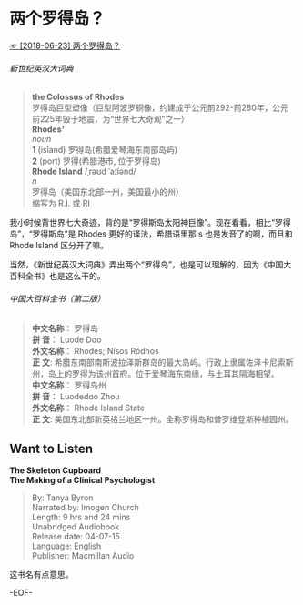 # 两个罗得岛？  
[☞ [2018-06-23] 两个罗得岛？ ](https://mp.weixin.qq.com/s/PQ0gW1J_NClta3sF-FX2Uw)    
  
  
###### 新世纪英汉大词典  
>**the Colossus of Rhodes**  
罗得岛巨型塑像（巨型阿波罗铜像，约建成于公元前292-前280年，公元前225年毁于地震，为“世界七大奇观”之一）  
**Rhodes¹**  
*noun*  
**1** (island) 罗得岛(希腊爱琴海东南部岛屿)  
**2** (port) 罗得(希腊港市, 位于罗得岛)  
**Rhode Island** /ˌrəʊd ˈaɪlənd/  
*n*  
罗得岛（美国东北部一州，美国最小的州）  
缩写为 R.I. 或 RI  
  
我小时候背世界七大奇迹，背的是“罗得斯岛太阳神巨像”。现在看看，相比“罗得岛”，“罗得斯岛”是 Rhodes 更好的译法，希腊语里那 s 也是发音了的啊，而且和 Rhode Island 区分开了嘛。  
  
当然，《新世纪英汉大词典》弄出两个“罗得岛”，也是可以理解的，因为《中国大百科全书》也是这么干的。  
  
###### 中国大百科全书（第二版）  
>**中文名称**： 罗得岛      
**拼    音**： Luode Dɑo  
**外文名称**： Rhodes; Nísos Ródhos     
**正    文**: 希腊东南部南斯波拉泽斯群岛的最大岛屿。行政上隶属佐泽卡尼索斯州，岛上的罗得为该州首府。位于爱琴海东南缘，与土耳其隔海相望。  
**中文名称**： 罗得岛州      
**拼    音**： Luodedɑo Zhou  
**外文名称**： Rhode Island State     
**正    文**: 美国东北部新英格兰地区一州。全称罗得岛和普罗维登斯种植园州。  
  
  
## Want to Listen  
**The Skeleton Cupboard  
The Making of a Clinical Psychologist**  
>By: Tanya Byron  
Narrated by: Imogen Church  
Length: 9 hrs and 24 mins  
Unabridged Audiobook  
Release date: 04-07-15  
Language: English  
Publisher: Macmillan Audio  
  
这书名有点意思。  
  
-EOF-  
